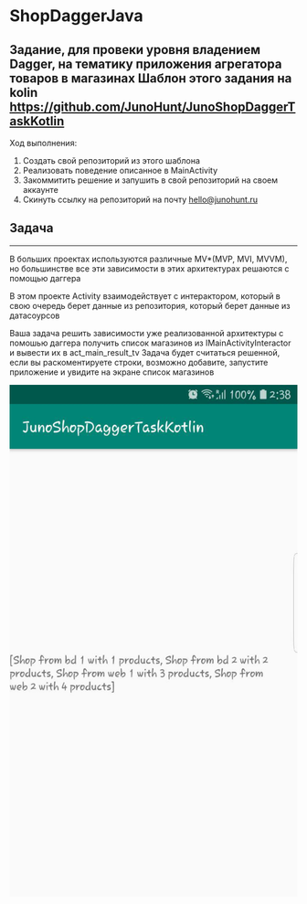 # ShopDaggerJava
Задание, для провеки уровня владением Dagger, на тематику приложения агрегатора товаров в магазинах
Шаблон этого задания на kolin https://github.com/JunoHunt/JunoShopDaggerTaskKotlin
---
Ход выполнения:
1. Создать свой репозиторий из этого шаблона
2. Реализовать поведение описанное в MainActivity
3. Закоммитить решение и запушить в свой репозиторий на своем аккаунте
4. Скинуть ссылку на репозиторий на почту hello@junohunt.ru

## Задача
---
В больших проектах используются различные MV*(MVP, MVI, MVVM),
но большинстве все эти зависимости в этих архитектурах решаются с помощью даггера

В этом проекте Activity взаимодействует с интерактором,
который в свою очередь берет данные из репозитория,
который берет данные из датасоурсов

Ваша задача решить зависимости уже реализованной архитектуры с помошью даггера
получить список магазинов из IMainActivityInteractor и вывести их в act_main_result_tv
Задача будет считаться решенной, если вы раскоментируете строки, возможно добавите,
запустите приложение и увидите на экране список магазинов

![task1](https://github.com/JunoHunt/JunoShopDaggerTaskKotlin/blob/master/examples/DaggerTask.jpg)

